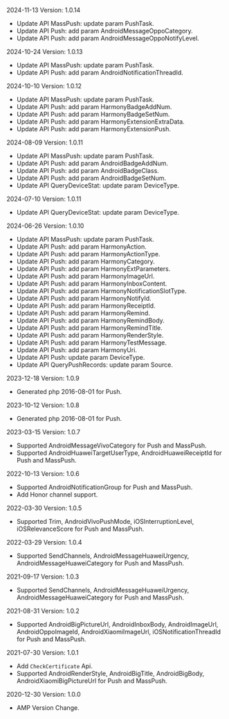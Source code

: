 2024-11-13 Version: 1.0.14
- Update API MassPush: update param PushTask.
- Update API Push: add param AndroidMessageOppoCategory.
- Update API Push: add param AndroidMessageOppoNotifyLevel.


2024-10-24 Version: 1.0.13
- Update API MassPush: update param PushTask.
- Update API Push: add param AndroidNotificationThreadId.


2024-10-10 Version: 1.0.12
- Update API MassPush: update param PushTask.
- Update API Push: add param HarmonyBadgeAddNum.
- Update API Push: add param HarmonyBadgeSetNum.
- Update API Push: add param HarmonyExtensionExtraData.
- Update API Push: add param HarmonyExtensionPush.


2024-08-09 Version: 1.0.11
- Update API MassPush: update param PushTask.
- Update API Push: add param AndroidBadgeAddNum.
- Update API Push: add param AndroidBadgeClass.
- Update API Push: add param AndroidBadgeSetNum.
- Update API QueryDeviceStat: update param DeviceType.


2024-07-10 Version: 1.0.11
- Update API QueryDeviceStat: update param DeviceType.


2024-06-26 Version: 1.0.10
- Update API MassPush: update param PushTask.
- Update API Push: add param HarmonyAction.
- Update API Push: add param HarmonyActionType.
- Update API Push: add param HarmonyCategory.
- Update API Push: add param HarmonyExtParameters.
- Update API Push: add param HarmonyImageUrl.
- Update API Push: add param HarmonyInboxContent.
- Update API Push: add param HarmonyNotificationSlotType.
- Update API Push: add param HarmonyNotifyId.
- Update API Push: add param HarmonyReceiptId.
- Update API Push: add param HarmonyRemind.
- Update API Push: add param HarmonyRemindBody.
- Update API Push: add param HarmonyRemindTitle.
- Update API Push: add param HarmonyRenderStyle.
- Update API Push: add param HarmonyTestMessage.
- Update API Push: add param HarmonyUri.
- Update API Push: update param DeviceType.
- Update API QueryPushRecords: update param Source.


2023-12-18 Version: 1.0.9
- Generated php 2016-08-01 for Push.

2023-10-12 Version: 1.0.8
- Generated php 2016-08-01 for Push.

2023-03-15 Version: 1.0.7
- Supported AndroidMessageVivoCategory for Push and MassPush.
- Supported AndroidHuaweiTargetUserType, AndroidHuaweiReceiptId for Push and MassPush.

2022-10-13 Version: 1.0.6
- Supported AndroidNotificationGroup for Push and MassPush.
- Add Honor channel support.

2022-03-30 Version: 1.0.5
- Supported Trim, AndroidVivoPushMode, iOSInterruptionLevel, iOSRelevanceScore for Push and MassPush.

2022-03-29 Version: 1.0.4
- Supported SendChannels, AndroidMessageHuaweiUrgency, AndroidMessageHuaweiCategory for Push and MassPush.

2021-09-17 Version: 1.0.3
- Supported SendChannels, AndroidMessageHuaweiUrgency, AndroidMessageHuaweiCategory for Push and MassPush.

2021-08-31 Version: 1.0.2
- Supported AndroidBigPictureUrl, AndroidInboxBody, AndroidImageUrl, AndroidOppoImageId, AndroidXiaomiImageUrl, iOSNotificationThreadId for Push and MassPush.

2021-07-30 Version: 1.0.1
- Add `CheckCertificate` Api.
- Supported AndroidRenderStyle, AndroidBigTitle, AndroidBigBody, AndroidXiaomiBigPictureUrl for Push and MassPush.

2020-12-30 Version: 1.0.0
- AMP Version Change.

